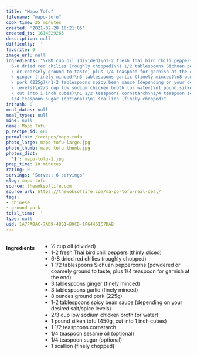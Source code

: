 ```yaml
---
title: "Mapo Tofu"
filename: "mapo-tofu"
cook_time: 35 minutes
created: '2021-02-28 16:21:05'
created_ts: 1614529265
description: null
difficulty: ''
favorite: 0
image_url: null
ingredients: "\xBD cup oil (divided)\n1-2 fresh Thai bird chili peppers (thinly sliced)\n\
  6-8 dried red chilies (roughly chopped)\n1 1/2 tablespoons Sichuan peppercorns (powdered\
  \ or coarsely ground to taste, plus 1/4 teaspoon for garnish at the end)\n3 tablespoons\
  \ ginger (finely minced)\n3 tablespoons garlic (finely minced)\n8 ounces ground\
  \ pork (225g)\n1-2 tablespoons spicy bean sauce (depending on your desired salt/spice\
  \ levels)\n2/3 cup low sodium chicken broth (or water)\n1 pound silken tofu (450g,\
  \ cut into 1 inch cubes)\n1 1/2 teaspoons cornstarch\n1/4 teaspoon sesame oil (optional)\n\
  1/4 teaspoon sugar (optional)\n1 scallion (finely chopped)"
intrash: 0
meal_dates: null
meal_types: null
mine: null
name: Mapo Tofu
p_recipe_id: 481
permalink: /recipes/mapo-tofu
photo_large: mapo-tofu-large.jpg
photo_thumb: mapo-tofu-thumb.jpg
photos_dict:
  '1': mapo-tofu-1.jpg
prep_time: 10 minutes
rating: 0
servings: 'Serves: 6 servings'
slug: mapo-tofu
source: thewoksoflife.com
source_url: https://thewoksoflife.com/ma-po-tofu-real-deal/
tags:
- chinese
- ground pork
total_time: ''
type: null
uid: 1A7FABAC-7AD9-4851-B9CD-1F64461C7DAB
---
```

<div class="large-8 medium-7 columns" id="writeup">	</div><!-- #writeup -->
</div><!-- #row-one -->
<div class="row" id="row-two">	<div class="medium-4 small-5 columns" id="ingredients"><h4>Ingredients</h4><div class="box box-ingredients content"><ul>
<li>½ cup oil (divided)</li>
<li>1-2 fresh Thai bird chili peppers (thinly sliced)</li>
<li>6-8 dried red chilies (roughly chopped)</li>
<li>1 1/2 tablespoons Sichuan peppercorns (powdered or coarsely ground to taste, plus 1/4 teaspoon for garnish at the end)</li>
<li>3 tablespoons ginger (finely minced)</li>
<li>3 tablespoons garlic (finely minced)</li>
<li>8 ounces ground pork (225g)</li>
<li>1-2 tablespoons spicy bean sauce (depending on your desired salt/spice levels)</li>
<li>2/3 cup low sodium chicken broth (or water)</li>
<li>1 pound silken tofu (450g, cut into 1 inch cubes)</li>
<li>1 1/2 teaspoons cornstarch</li>
<li>1/4 teaspoon sesame oil (optional)</li>
<li>1/4 teaspoon sugar (optional)</li>
<li>1 scallion (finely chopped)</li>
</ul>
</div>	</div>	<div class="medium-6 small-7 columns" id="directions">	</div>
